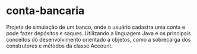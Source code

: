 # conta-bancaria
Projeto de simulação de um banco, onde o usuário cadastra uma conta e pode fazer depósitos e saques. Utilizando a linguagem Java e os principais conceitos do desenvolvimento orientado a objetos, como a sobrecarga dos construtores e métodos da classe Account.
